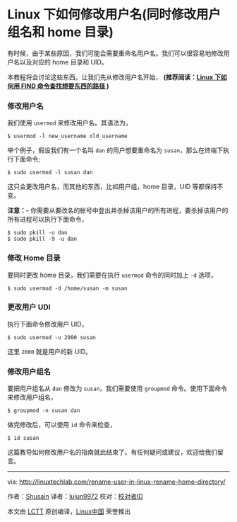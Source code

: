 Linux 下如何修改用户名(同时修改用户组名和 home 目录)
======
有时候，由于某些原因，我们可能会需要重命名用户名。我们可以很容易地修改用户名以及对应的 home 目录和 UID。

本教程将会讨论这些东西。让我们先从修改用户名开始，
**(推荐阅读：[Linux 下如何用 FIND 命令查找想要东西的路径 ][1])** 
### 修改用户名

我们使用 `usermod` 来修改用户名。其语法为，

```
$ usermod -l new_username old_username
```

举个例子，假设我们有一个名叫 `dan` 的用户想要重命名为 `susan`，那么在终端下执行下面命令;

```
$ sudo usermod -l susan dan
```

这只会更改用户名，而其他的东西，比如用户组，home 目录，UID 等都保持不变。

 **注意：-** 你需要从要改名的帐号中登出并杀掉该用户的所有进程，要杀掉该用户的所有进程可以执行下面命令，

```
$ sudo pkill -u dan
$ sudo pkill -9 -u dan
```

### 修改 Home 目录

要同时更改 home 目录，我们需要在执行 `usermod` 命令的同时加上 `-d` 选项，

```
$ sudo usermod -d /home/susan -m susan
```

### 更改用户 UDI

执行下面命令修改用户 UID，

```
$ sudo usermod -u 2000 susan
```

这里 `2000` 就是用户的新 UID。

### 修改用户组名

要把用户组名从 `dan` 修改为 `susan`，我们需要使用 `groupmod` 命令。使用下面命令来修改用户组名，

```
$ groupmod -n susan dan
```

做完修改后，可以使用 `id` 命令来检查，

```
$ id susan
```

这篇教导如何修改用户名的指南就此结束了。有任何疑问或建议，欢迎给我们留言。


--------------------------------------------------------------------------------

via: http://linuxtechlab.com/rename-user-in-linux-rename-home-directory/

作者：[Shusain][a]
译者：[lujun9972](https://github.com/lujun9972)
校对：[校对者ID](https://github.com/校对者ID)

本文由 [LCTT](https://github.com/LCTT/TranslateProject) 原创编译，[Linux中国](https://linux.cn/) 荣誉推出

[a]:http://linuxtechlab.com/author/shsuain/
[1]:http://linuxtechlab.com/use-of-find-command/
